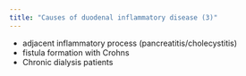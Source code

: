 ```yaml
---
title: "Causes of duodenal inflammatory disease (3)"
---
```

- adjacent inflammatory process (pancreatitis/cholecystitis)
- fistula formation with Crohns
- Chronic dialysis patients

